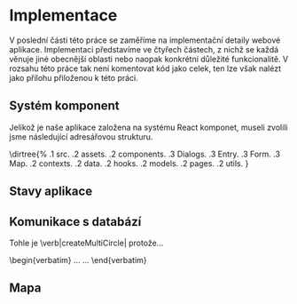 # Implementace

V poslední části této práce se zaměříme na implementační detaily webové aplikace. Implementaci představíme ve čtyřech částech, z nichž se každá věnuje jiné obecnější oblasti nebo naopak konkrétní důležité funkcionalitě. V rozsahu této práce tak není komentovat kód jako celek, ten lze však nalézt jako přílohu přiloženou k této práci.

## Systém komponent

Jelikož je naše aplikace založena na systému React komponet, museli zvolili jsme následující adresářovou strukturu.

\dirtree{%
.1 src.
.2 assets.
.2 components.
.3 Dialogs.
.3 Entry.
.3 Form.
.3 Map.
.2 contexts.
.2 data.
.2 hooks.
.2 models.
.2 pages.
.2 utils.
}

## Stavy aplikace

## Komunikace s databází

Tohle je \verb|createMultiCircle| protože...

\begin{verbatim}
...
...
\end{verbatim}

## Mapa

